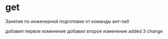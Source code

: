 # get
Занятия по инженерной подготовке от команды ант-лаб

добавил первое изменение
добавил второе изменение
added 3 change
